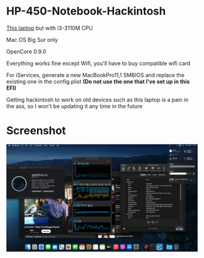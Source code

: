 # HP-450-Notebook-Hackintosh
 [This laptop](https://support.hp.com/vn-en/document/c03315512) but with i3-3110M CPU

Mac OS Big Sur only

OpenCore 0.9.0

Everything works fine except Wifi, you'll have to buy compatible wifi card

For iServices, generate a new MacBookPro11,1 SMBIOS and replace the existing one in the config.plist **(Do not use the one that I've set up in this EFI)** 

Getting hackintosh to work on old devices such as this laptop is a pain in the ass, so I won't be updating it any time in the future

# Screenshot
![1](https://github.com/HighDelay/HP-450-Notebook-Hackintosh/blob/62abe2e6a303c6408dbda51cd7607a0ce60796ec/Screen%20Shot%202023-03-10%20at%2011.00.26.png)
